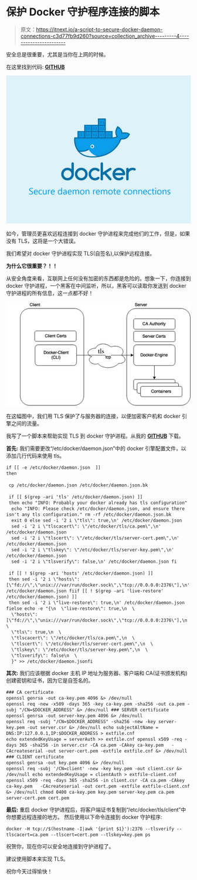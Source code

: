 # 保护 Docker 守护程序连接的脚本

> 原文：<https://itnext.io/a-script-to-secure-docker-daemon-connections-c3d77fb9d260?source=collection_archive---------4----------------------->

安全总是很重要，尤其是当你在上网的时候。

在这里找到代码: [**GITHUB**](https://github.com/hosein-yousefii/docker-daemon-tls)

![](img/f486018d47ad40296ebdd2fc8bc2f424.png)

如今，管理员更喜欢远程连接到 docker 守护进程来完成他们的工作，但是，如果没有 TLS，这将是一个大错误。

我们希望对 docker 守护进程实现 TLS(自签名),以保护远程连接。

**为什么它很重要？！！**

从安全角度来看，互联网上任何没有加密的东西都是危险的。想象一下，你连接到 docker 守护进程，一个黑客在中间监听，所以，黑客可以读取你发送到 docker 守护进程的所有信息，这一点都不好！

![](img/c14cb9fd309fe98a4bf9e6f71d2734ae.png)

在这幅图中，我们用 TLS 保护了与服务器的连接，以便加密客户机和 docker 引擎之间的流量。

我写了一个脚本来帮助实现 TLS 到 docker 守护进程。从我的 [**GITHUB**](https://github.com/hosein-yousefii/docker-daemon-tls) 下载。

**首先:** 我们需要更改“/etc/docker/daemon.json”中的 docker 引擎配置文件，以添加几行代码来使用 tls。

```
if [[ -e /etc/docker/daemon.json  ]]
then

 cp /etc/docker/daemon.json /etc/docker/daemon.json.bk

 if [[ $(grep -ari 'tls' /etc/docker/daemon.json) ]]
 then echo "INFO: Probably your docker already has tls configuration"
  echo "INFO: Please check /etc/docker/daemon.json, and ensure there isn't any tls configuration." rm -rf /etc/docker/daemon.json.bk
  exit 0 else sed -i '2 i \"tls\": true,\n' /etc/docker/daemon.json
  sed -i '2 i \"tlscacert\": \"/etc/docker/tls/ca.pem\",\n' /etc/docker/daemon.json
  sed -i '2 i \"tlscert\": \"/etc/docker/tls/server-cert.pem\",\n' /etc/docker/daemon.json
  sed -i '2 i \"tlskey\": \"/etc/docker/tls/server-key.pem\",\n' /etc/docker/daemon.json
  sed -i '2 i \"tlsverify\": false,\n' /etc/docker/daemon.json fi

 if [[ ! $(grep -ari 'hosts' /etc/docker/daemon.json) ]]
 then sed -i '2 i \"hosts\": [\"fd://\",\"unix:///var/run/docker.sock\",\"tcp://0.0.0.0:2376\"],\n' /etc/docker/daemon.json fiif [[ ! $(grep -ari 'live-restore' /etc/docker/daemon.json) ]]
 then sed -i '2 i \"live-restore\": true,\n' /etc/docker/daemon.json fielse echo -e "{\n  \"live-restore\": true,\n  \
  \"hosts\": [\"fd://\",\"unix:///var/run/docker.sock\",\"tcp://0.0.0.0:2376\"],\n  \
  \"tls\": true,\n  \
  \"tlscacert\": \"/etc/docker/tls/ca.pem\",\n  \
  \"tlscert\": \"/etc/docker/tls/server-cert.pem\",\n  \
  \"tlskey\": \"/etc/docker/tls/server-key.pem\",\n  \
  \"tlsverify\": false\n  \
  }" >> /etc/docker/daemon.jsonfi
```

**其次:** 我们应该根据 docker 主机 IP 地址为服务器、客户端和 CA(证书颁发机构)创建密钥和证书，因为它是自签名的。

```
### CA certificate                             
openssl genrsa -out ca-key.pem 4096 &> /dev/null                             openssl req -new -x509 -days 365 -key ca-key.pem -sha256 -out ca.pem -subj "/CN=$DOCKER_ADDRESS" &> /dev/null ### SERVER certificate                             
openssl genrsa -out server-key.pem 4096 &> /dev/null                             openssl req -subj "/CN=$DOCKER_ADDRESS" -sha256 -new -key server-key.pem -out server.csr &> /dev/null echo subjectAltName = DNS:IP:127.0.0.1,IP:$DOCKER_ADDRESS > extfile.cnf                             
echo extendedKeyUsage = serverAuth >> extfile.cnf openssl x509 -req -days 365 -sha256 -in server.csr -CA ca.pem -CAkey ca-key.pem   -CAcreateserial -out server-cert.pem -extfile extfile.cnf &> /dev/null ### CLIENT certificate                             
openssl genrsa -out key.pem 4096 &> /dev/null                             openssl req -subj '/CN=client' -new -key key.pem -out client.csr &> /dev/null echo extendedKeyUsage = clientAuth > extfile-client.cnf openssl x509 -req -days 365 -sha256 -in client.csr -CA ca.pem -CAkey ca-key.pem   -CAcreateserial -out cert.pem -extfile extfile-client.cnf &> /dev/null chmod 0400 ca-key.pem key.pem server-key.pem ca.pem server-cert.pem cert.pem
```

**最后:** 重启 docker 守护进程后，将客户端证书复制到“/etc/docker/tls/client”中你想要远程连接的地方。
然后使用以下命令连接到 docker 守护程序:

```
docker -H tcp://$(hostname -I|awk '{print $1}'):2376 --tlsverify --tlscacert=ca.pem --tlscert=cert.pem --tlskey=key.pem ps
```

祝贺你，现在你可以安全地连接到守护进程了。

建议使用脚本来实现 TLS。

祝你今天过得愉快！